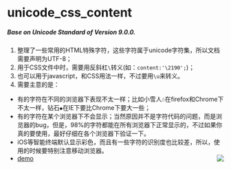 # unicode_css_content
##### Base on Unicode Standard of Version 9.0.0.
1. 整理了一些常用的HTML特殊字符，这些字符属于unicode字符集，所以文档需要声明为UTF-8；
2. 用于CSS文件中时，需要用反斜杠`\`转义(如：`content:'\2190';`)；
3. 也可以用于javascript，和CSS用法一样，不过要用`\u`来转义。
4. 需要主意的是：
  * 有的字符在不同的浏览器下表现不太一样；比如小雪人` ☃ `在firefox和Chrome下不太一样，钻石` ◆ `在IE下要比Chrome下要大一些；
  * 有的字符在某个浏览器下不会显示；当然原因并不是字符代码的问题，而是浏览器的bug，但是，98%的字符都能在所有浏览器下正常显示的，不过如果你真的要使用，最好仔细在各个浏览器下验证一下。
  * iOS等智能终端默认显示彩色，而且有一些字符的识别度也比较差，所以，使用的时候要特别注意移动浏览器。
  * [demo](https://chaooo.github.io/unicode_css3_content/)
<a href="https://chaooo.github.io/unicode_css3_content/"><img src="http://obzf7z93c.bkt.clouddn.com/blog/Unicode.png" align="right"></a>


